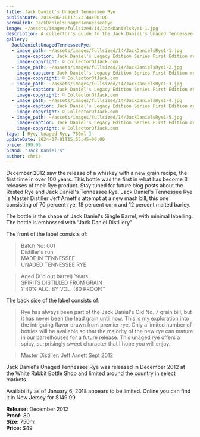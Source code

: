 ```yaml
---
title: Jack Daniel's Unaged Tennessee Rye
publishDate: 2019-06-18T17:23:44+00:00
permalink: JackDanielsUnagedTennesseeRye
image: ~/assets/images/fullsized/14/JackDanielsRye1-1.jpg
description: A collector's guide to the Jack Daniel's Unaged Tennessee Rye, the first foray into Rye for Jack Daniels
gallery:
  JackDanielsUnagedTennesseeRye:
  - image_path: ~/assets/images/fullsized/14/JackDanielsRye1-1.jpg
    image-caption: Jack Daniel's Legacy Edition Series First Edition release, the green label
    image-copyright: © CollectorOfJack.com
  - image_path: ~/assets/images/fullsized/14/JackDanielsRye1-2.jpg
    image-caption: Jack Daniel's Legacy Edition Series First Edition release, the green label
    image-copyright: © CollectorOfJack.com
  - image_path: ~/assets/images/fullsized/14/JackDanielsRye1-3.jpg
    image-caption: Jack Daniel's Legacy Edition Series First Edition release, the green label
    image-copyright: © CollectorOfJack.com
  - image_path: ~/assets/images/fullsized/14/JackDanielsRye1-4.jpg
    image-caption: Jack Daniel's Legacy Edition Series First Edition release, the green label
    image-copyright: © CollectorOfJack.com
  - image_path: ~/assets/images/fullsized/14/JackDanielsRye1-5.jpg
    image-caption: Jack Daniel's Legacy Edition Series First Edition release, the green label
    image-copyright: © CollectorOfJack.com
tags: [ Rye, Unaged Rye, 750ml ]
updateDate: 2024-07-01T15:55:45+00:00
price: 199.99
brand: "Jack Daniel's"
author: chris
---
```

December 2012 saw the release of a whiskey with a new grain recipe, the first time in over 100 years. This bottle was the first in what has become 3 releases of their Rye product. Stay tuned for future blog posts about the Rested Rye and Jack Daniel's Tennessee Rye. Jack Daniel's Tennessee Rye is Master Distiller Jeff Arnett's attempt at a new mash bill, this one consisting of 70 percent rye, 18 percent corn and 12 percent malted barley.   
  
The bottle is the shape of Jack Daniel's Single Barrel, with minimal labelling. The bottle is embossed with “Jack Daniel Distillery” 

The front of the label consists of:  

> Batch No: 001   
> Distiller's run   
> MADE IN TENNESSEE   
> UNAGED TENNESSEE RYE  

> Aged (X'd out barrel) Years    
> SPIRITS DISTILLED FROM GRAIN  
? 40% ALC. BY VOL. (80 PROOF)”  

  
The back side of the label consists of:  
> Rye has always been part of the Jack Daniel's Old No. 7 grain bill, but it has never been the lead grain until now. This is my exploration into the intriguing flavor drawn from premier rye. Only a limited number of bottles will be available so that the majority of the new rye can mature in our barrelhouses for a future release. This unaged rye offers a spicy, surprisingly sweet character that I hope you will enjoy.   
   
> Master Distiller: Jeff Arnett Sept 2012
  
Jack Daniel's Unaged Tennessee Rye was released in December 2012 at the White Rabbit Bottle Shop and limited around the country in select markets.   

  
Availability as of January 6, 2018 appears to be limited. Online you can find it in New Jersey for $149.99.   

**Release:** December 2012  
**Proof:** 80  
**Size:** 750ml  
**Price:** $49  




